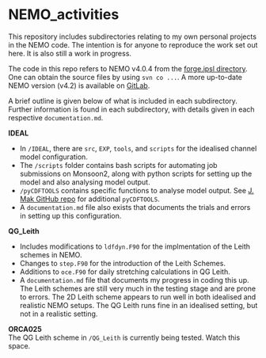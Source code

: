 # NEMO_activities

This repository includes subdirectories relating to my own personal projects in the NEMO code. The intention is for anyone to reproduce the work set out here. It is also still a work in progress.

The code in this repo refers to NEMO v4.0.4 from the [forge.ipsl directory](https://forge.ipsl.jussieu.fr/nemo/svn/NEMO/releases/r4.0/r4.0.4/). One can obtain the source files by using `svn co ...`. A more up-to-date NEMO version (v4.2) is available on [GitLab](https://forge.nemo-ocean.eu/nemo/nemo).

A brief outline is given below of what is included in each subdirectory. Further information is found in each subdirectory, with details given in each respective `documentation.md`.

**IDEAL**
- In `/IDEAL`, there are `src`, `EXP`, `tools`, and `scripts` for the idealised channel model configuration.
- The `/scripts` folder contains bash scripts for automating job submissions on Monsoon2, along with python scripts for setting up the model and also analysing model output.
- `/pyCDFTOOLS` contains specific functions to analyse model output. See [J. Mak GitHub repo](https://github.com/julianmak/NEMO-related/tree/master/pyCDFTOOLS) for additional `pyCDFTOOLS`.
- A `documentation.md` file also exists that documents the trials and errors in setting up this configuration.

**QG_Leith**
- Includes modifications to `ldfdyn.F90` for the implmentation of the Leith schemes in NEMO. 
- Changes to `step.F90` for the introduction of the Leith Schemes.
- Additions to `oce.F90` for daily stretching calculations in QG Leith.
- A `documentation.md` file that documents my progress in coding this up.
The Leith schemes are still very much in the testing stage and are prone to errors. The 2D Leith scheme appears to run well in both idealised and realistic NEMO setups. The QG Leith runs fine in an idealised setting, but not in a realistic setting.

**ORCA025**<br/>
The QG Leith scheme in `/QG_Leith` is currently being tested. Watch this space.
